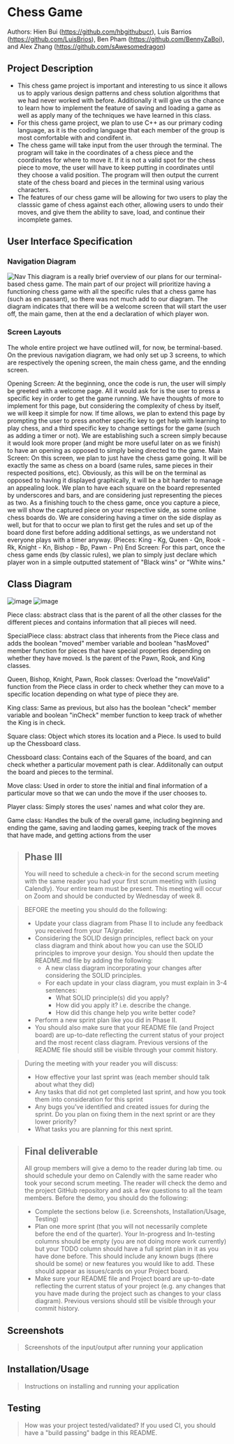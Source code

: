 # Chess Game
 
Authors: Hien Bui (https://github.com/hbgithubucr), Luis Barrios (https://github.com/LuisBrios), Ben Pham (https://github.com/BennyZaBoi), and Alex Zhang (https://github.com/sAwesomedragon)

## Project Description
* This chess game project is important and interesting to us since it allows us to apply various design patterns and chess solution algorithms that we had never worked with before. Additionally it will give us the chance to learn how to implement the feature of saving and loading a game as well as apply many of the techniques we have learned in this class.
* For this chess game project, we plan to use C++ as our primary coding language, as it is the coding language that each member of the group is most comfortable with and condifent in.
* The chess game will take input from the user through the terminal. The program will take in the coordinates of a chess piece and the coordinates for where to move it. If it is not a valid spot for the chess piece to move, the user will have to keep putting in coordinates until they choose a valid position. The program will then output the current state of the chess board and pieces in the terminal using various characters.
* The features of our chess game will be allowing for two users to play the classsic game of chess against each other, allowing users to undo their moves, and give them the ability to save, load, and continue their incomplete games.

## User Interface Specification

### Navigation Diagram
![Nav](https://github.com/cs100/final-project-hbui045-lbarr076-azhan061-mpham115/assets/130001003/68cd3832-e2ba-4d1b-9b55-bb85b2f86f0f)
This diagram is a really brief overview of our plans for our terminal-based chess game. The main part of our project will prioritize having a functioning chess game with all the specific rules that a chess game has (such as en passant), so there was not much add to our diagram. The diagram indicates that there will be a welcome screen that will start the user off, the main game, then at the end a declaration of which player won. 

### Screen Layouts
The whole entire project we have outlined will, for now, be terminal-based. On the previous navigation diagram, we had only set up 3 screens, to which are respectively the opening screen, the main chess game, and the ennding screen.
 
Opening Screen: At the beginning, once the code is run, the user will simply be greeted with a welcome page. All it would ask for is the user to press a specific key in order to get the game running. We have thoughts of more to implement for this page, but considering the complexity of chess by itself, we will keep it simple for now. If time allows, we plan to extend this page by prompting the user to press another specific key to get help with learning to play chess, and a third specific key to change settings for the game (such as adding a timer or not). We are establishing such a screen simply because it would look more proper (and might be more useful later on as we finish) to have an opening as opposed to simply being directed to the game.
Main Screen: On this screen, we plan to just have the chess game going. It will be exactly the same as chess on a board (same rules, same pieces in their respected positions, etc). Obviously, as this will be on the terminal as opposed to having it displayed graphically, it will be a bit harder to manage an appealing look. We plan to have each square on the board represented by underscores and bars, and are considering just representing the pieces as two. As a finishing touch to the chess game, once you capture a piece, we will show the captured piece on your respective side, as some online chess boards do. We are considering having a timer on the side display as well, but for that to occur we plan to first get the rules and set up of the board done first before adding additional settings, as we understand not everyone plays with a timer anyway.
(Pieces: King - Kg, Queen - Qn, Rook - Rk, Knight - Kn, Bishop - Bp, Pawn - Pn)
End Screen: For this part, once the chess game ends (by classic rules), we plan to simply just declare which player won in a simple outputted statement of "Black wins" or "White wins." 


## Class Diagram
![image](https://github.com/cs100/final-project-hbui045-lbarr076-azhan061-mpham115/assets/147004786/05ef4b73-be82-4d3d-8918-5e71a3d580fc)
![image](https://github.com/cs100/final-project-hbui045-lbarr076-azhan061-mpham115/assets/147004786/e51561e5-0abc-4924-a5f9-12dc34446c07)

Piece class: abstract class that is the parent of all the other classes for the different pieces and contains information that all pieces will need.

SpecialPiece class: abstract class that inherents from the Piece class and adds the boolean "moved" member variable and boolean "hasMoved" member function for pieces that have special properties depending on whether they have moved. Is the parent of the Pawn, Rook, and King classes.

Queen, Bishop, Knight, Pawn, Rook classes: Overload the "moveValid" function from the Piece class in order to check whether they can move to a specific location depending on what type of piece they are.

King class: Same as previous, but also has the boolean "check" member variable and boolean "inCheck" member function to keep track of whether the King is in check.

Square class: Object which stores its location and a Piece. Is used to build up the Chessboard class.

Chessboard class: Contains each of the Squares of the board, and can check whether a particular movement path is clear. Addiitonally can output the board and pieces to the terminal.

Move class: Used in order to store the initial and final information of a particular move so that we can undo the move if the user chooses to.

Player class: Simply stores the uses' names and what color they are.

Game class: Handles the bulk of the overall game, including beginning and ending the game, saving and laoding games, keeping track of the moves that have made, and getting actions from the user 
 
 > ## Phase III
 > You will need to schedule a check-in for the second scrum meeting with the same reader you had your first scrum meeting with (using Calendly). Your entire team must be present. This meeting will occur on Zoom and should be conducted by Wednesday of week 8.
 
 > BEFORE the meeting you should do the following:
 > * Update your class diagram from Phase II to include any feedback you received from your TA/grader.
 > * Considering the SOLID design principles, reflect back on your class diagram and think about how you can use the SOLID principles to improve your design. You should then update the README.md file by adding the following:
 >   * A new class diagram incorporating your changes after considering the SOLID principles.
 >   * For each update in your class diagram, you must explain in 3-4 sentences:
 >     * What SOLID principle(s) did you apply?
 >     * How did you apply it? i.e. describe the change.
 >     * How did this change help you write better code?
 > * Perform a new sprint plan like you did in Phase II.
 > * You should also make sure that your README file (and Project board) are up-to-date reflecting the current status of your project and the most recent class diagram. Previous versions of the README file should still be visible through your commit history.
 
> During the meeting with your reader you will discuss: 
 > * How effective your last sprint was (each member should talk about what they did)
 > * Any tasks that did not get completed last sprint, and how you took them into consideration for this sprint
 > * Any bugs you've identified and created issues for during the sprint. Do you plan on fixing them in the next sprint or are they lower priority?
 > * What tasks you are planning for this next sprint.

 
 > ## Final deliverable
 > All group members will give a demo to the reader during lab time. ou should schedule your demo on Calendly with the same reader who took your second scrum meeting. The reader will check the demo and the project GitHub repository and ask a few questions to all the team members. 
 > Before the demo, you should do the following:
 > * Complete the sections below (i.e. Screenshots, Installation/Usage, Testing)
 > * Plan one more sprint (that you will not necessarily complete before the end of the quarter). Your In-progress and In-testing columns should be empty (you are not doing more work currently) but your TODO column should have a full sprint plan in it as you have done before. This should include any known bugs (there should be some) or new features you would like to add. These should appear as issues/cards on your Project board.
 > * Make sure your README file and Project board are up-to-date reflecting the current status of your project (e.g. any changes that you have made during the project such as changes to your class diagram). Previous versions should still be visible through your commit history. 
 
 ## Screenshots
 > Screenshots of the input/output after running your application
 ## Installation/Usage
 > Instructions on installing and running your application
 ## Testing
 > How was your project tested/validated? If you used CI, you should have a "build passing" badge in this README.
 
